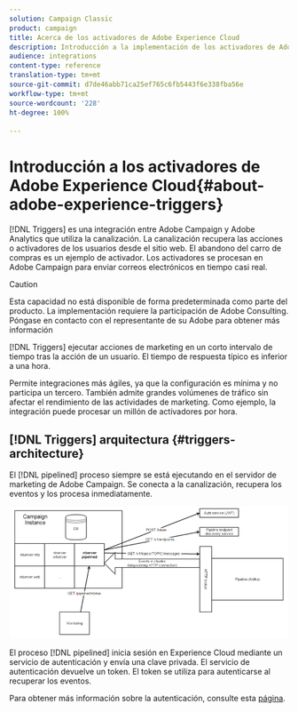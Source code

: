 ```yaml
---
solution: Campaign Classic
product: campaign
title: Acerca de los activadores de Adobe Experience Cloud
description: Introducción a la implementación de los activadores de Adobe Experience Cloud
audience: integrations
content-type: reference
translation-type: tm+mt
source-git-commit: d7de46abb71ca25ef765c6fb5443f6e338fba56e
workflow-type: tm+mt
source-wordcount: '228'
ht-degree: 100%

---
```



# Introducción a los activadores de Adobe Experience Cloud{#about-adobe-experience-triggers}

[!DNL Triggers] es una integración entre Adobe Campaign y Adobe Analytics que utiliza la canalización. La canalización recupera las acciones o activadores de los usuarios desde el sitio web. El abandono del carro de compras es un ejemplo de activador. Los activadores se procesan en Adobe Campaign para enviar correos electrónicos en tiempo casi real.

>[!CAUTION]
>
>Esta capacidad no está disponible de forma predeterminada como parte del producto. La implementación requiere la participación de Adobe Consulting. Póngase en contacto con el representante de su Adobe para obtener más información

[!DNL Triggers] ejecutar acciones de marketing en un corto intervalo de tiempo tras la acción de un usuario. El tiempo de respuesta típico es inferior a una hora.

Permite integraciones más ágiles, ya que la configuración es mínima y no participa un tercero.
También admite grandes volúmenes de tráfico sin afectar el rendimiento de las actividades de marketing. Como ejemplo, la integración puede procesar un millón de activadores por hora.

## [!DNL Triggers] arquitectura {#triggers-architecture}

El [!DNL pipelined] proceso siempre se está ejecutando en el servidor de marketing de Adobe Campaign. Se conecta a la canalización, recupera los eventos y los procesa inmediatamente.

![](assets/triggers_2.png)

El proceso [!DNL pipelined] inicia sesión en Experience Cloud mediante un servicio de autenticación y envía una clave privada. El servicio de autenticación devuelve un token. El token se utiliza para autenticarse al recuperar los eventos.

Para obtener más información sobre la autenticación, consulte esta [página](../../integrations/using/configuring-adobe-io.md).
